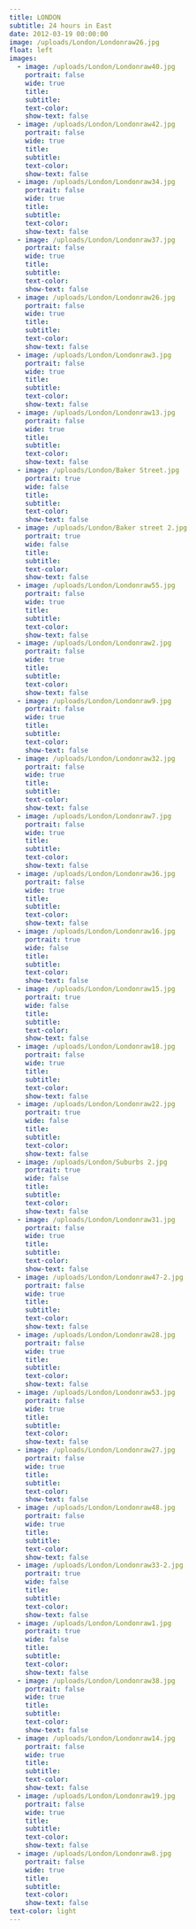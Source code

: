 ```yaml
---
title: LONDON
subtitle: 24 hours in East
date: 2012-03-19 00:00:00
image: /uploads/London/Londonraw26.jpg
float: left
images:
  - image: /uploads/London/Londonraw40.jpg
    portrait: false
    wide: true
    title:
    subtitle:
    text-color:
    show-text: false
  - image: /uploads/London/Londonraw42.jpg
    portrait: false
    wide: true
    title:
    subtitle:
    text-color:
    show-text: false
  - image: /uploads/London/Londonraw34.jpg
    portrait: false
    wide: true
    title:
    subtitle:
    text-color:
    show-text: false
  - image: /uploads/London/Londonraw37.jpg
    portrait: false
    wide: true
    title:
    subtitle:
    text-color:
    show-text: false
  - image: /uploads/London/Londonraw26.jpg
    portrait: false
    wide: true
    title:
    subtitle:
    text-color:
    show-text: false
  - image: /uploads/London/Londonraw3.jpg
    portrait: false
    wide: true
    title:
    subtitle:
    text-color:
    show-text: false
  - image: /uploads/London/Londonraw13.jpg
    portrait: false
    wide: true
    title:
    subtitle:
    text-color:
    show-text: false
  - image: /uploads/London/Baker Street.jpg
    portrait: true
    wide: false
    title:
    subtitle:
    text-color:
    show-text: false
  - image: /uploads/London/Baker street 2.jpg
    portrait: true
    wide: false
    title:
    subtitle:
    text-color:
    show-text: false
  - image: /uploads/London/Londonraw55.jpg
    portrait: false
    wide: true
    title:
    subtitle:
    text-color:
    show-text: false
  - image: /uploads/London/Londonraw2.jpg
    portrait: false
    wide: true
    title:
    subtitle:
    text-color:
    show-text: false
  - image: /uploads/London/Londonraw9.jpg
    portrait: false
    wide: true
    title:
    subtitle:
    text-color:
    show-text: false
  - image: /uploads/London/Londonraw32.jpg
    portrait: false
    wide: true
    title:
    subtitle:
    text-color:
    show-text: false
  - image: /uploads/London/Londonraw7.jpg
    portrait: false
    wide: true
    title:
    subtitle:
    text-color:
    show-text: false
  - image: /uploads/London/Londonraw36.jpg
    portrait: false
    wide: true
    title:
    subtitle:
    text-color:
    show-text: false
  - image: /uploads/London/Londonraw16.jpg
    portrait: true
    wide: false
    title:
    subtitle:
    text-color:
    show-text: false
  - image: /uploads/London/Londonraw15.jpg
    portrait: true
    wide: false
    title:
    subtitle:
    text-color:
    show-text: false
  - image: /uploads/London/Londonraw18.jpg
    portrait: false
    wide: true
    title:
    subtitle:
    text-color:
    show-text: false
  - image: /uploads/London/Londonraw22.jpg
    portrait: true
    wide: false
    title:
    subtitle:
    text-color:
    show-text: false
  - image: /uploads/London/Suburbs 2.jpg
    portrait: true
    wide: false
    title:
    subtitle:
    text-color:
    show-text: false
  - image: /uploads/London/Londonraw31.jpg
    portrait: false
    wide: true
    title:
    subtitle:
    text-color:
    show-text: false
  - image: /uploads/London/Londonraw47-2.jpg
    portrait: false
    wide: true
    title:
    subtitle:
    text-color:
    show-text: false
  - image: /uploads/London/Londonraw28.jpg
    portrait: false
    wide: true
    title:
    subtitle:
    text-color:
    show-text: false
  - image: /uploads/London/Londonraw53.jpg
    portrait: false
    wide: true
    title:
    subtitle:
    text-color:
    show-text: false
  - image: /uploads/London/Londonraw27.jpg
    portrait: false
    wide: true
    title:
    subtitle:
    text-color:
    show-text: false
  - image: /uploads/London/Londonraw48.jpg
    portrait: false
    wide: true
    title:
    subtitle:
    text-color:
    show-text: false
  - image: /uploads/London/Londonraw33-2.jpg
    portrait: true
    wide: false
    title:
    subtitle:
    text-color:
    show-text: false
  - image: /uploads/London/Londonraw1.jpg
    portrait: true
    wide: false
    title:
    subtitle:
    text-color:
    show-text: false
  - image: /uploads/London/Londonraw38.jpg
    portrait: false
    wide: true
    title:
    subtitle:
    text-color:
    show-text: false
  - image: /uploads/London/Londonraw14.jpg
    portrait: false
    wide: true
    title:
    subtitle:
    text-color:
    show-text: false
  - image: /uploads/London/Londonraw19.jpg
    portrait: false
    wide: true
    title:
    subtitle:
    text-color:
    show-text: false
  - image: /uploads/London/Londonraw8.jpg
    portrait: false
    wide: true
    title:
    subtitle:
    text-color:
    show-text: false
text-color: light
---
```



